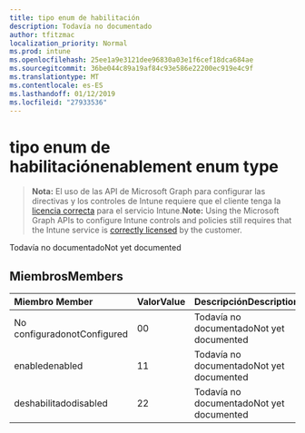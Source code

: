 ```yaml
---
title: tipo enum de habilitación
description: Todavía no documentado
author: tfitzmac
localization_priority: Normal
ms.prod: intune
ms.openlocfilehash: 25ee1a9e3121dee96830a03e1f6cef18dca684ae
ms.sourcegitcommit: 36be044c89a19af84c93e586e22200ec919e4c9f
ms.translationtype: MT
ms.contentlocale: es-ES
ms.lasthandoff: 01/12/2019
ms.locfileid: "27933536"
---
```

# <a name="enablement-enum-type"></a><span data-ttu-id="6fa6f-103">tipo enum de habilitación</span><span class="sxs-lookup"><span data-stu-id="6fa6f-103">enablement enum type</span></span>

> <span data-ttu-id="6fa6f-104">**Nota:** El uso de las API de Microsoft Graph para configurar las directivas y los controles de Intune requiere que el cliente tenga la [licencia correcta](https://go.microsoft.com/fwlink/?linkid=839381) para el servicio Intune.</span><span class="sxs-lookup"><span data-stu-id="6fa6f-104">**Note:** Using the Microsoft Graph APIs to configure Intune controls and policies still requires that the Intune service is [correctly licensed](https://go.microsoft.com/fwlink/?linkid=839381) by the customer.</span></span>

<span data-ttu-id="6fa6f-105">Todavía no documentado</span><span class="sxs-lookup"><span data-stu-id="6fa6f-105">Not yet documented</span></span>
## <a name="members"></a><span data-ttu-id="6fa6f-106">Miembros</span><span class="sxs-lookup"><span data-stu-id="6fa6f-106">Members</span></span>
|<span data-ttu-id="6fa6f-107">Miembro	</span><span class="sxs-lookup"><span data-stu-id="6fa6f-107">Member</span></span>|<span data-ttu-id="6fa6f-108">Valor</span><span class="sxs-lookup"><span data-stu-id="6fa6f-108">Value</span></span>|<span data-ttu-id="6fa6f-109">Descripción</span><span class="sxs-lookup"><span data-stu-id="6fa6f-109">Description</span></span>|
|:---|:---|:---|
|<span data-ttu-id="6fa6f-110">No configurado</span><span class="sxs-lookup"><span data-stu-id="6fa6f-110">notConfigured</span></span>|<span data-ttu-id="6fa6f-111">0</span><span class="sxs-lookup"><span data-stu-id="6fa6f-111">0</span></span>|<span data-ttu-id="6fa6f-112">Todavía no documentado</span><span class="sxs-lookup"><span data-stu-id="6fa6f-112">Not yet documented</span></span>|
|<span data-ttu-id="6fa6f-113">enabled</span><span class="sxs-lookup"><span data-stu-id="6fa6f-113">enabled</span></span>|<span data-ttu-id="6fa6f-114">1</span><span class="sxs-lookup"><span data-stu-id="6fa6f-114">1</span></span>|<span data-ttu-id="6fa6f-115">Todavía no documentado</span><span class="sxs-lookup"><span data-stu-id="6fa6f-115">Not yet documented</span></span>|
|<span data-ttu-id="6fa6f-116">deshabilitado</span><span class="sxs-lookup"><span data-stu-id="6fa6f-116">disabled</span></span>|<span data-ttu-id="6fa6f-117">2</span><span class="sxs-lookup"><span data-stu-id="6fa6f-117">2</span></span>|<span data-ttu-id="6fa6f-118">Todavía no documentado</span><span class="sxs-lookup"><span data-stu-id="6fa6f-118">Not yet documented</span></span>|



